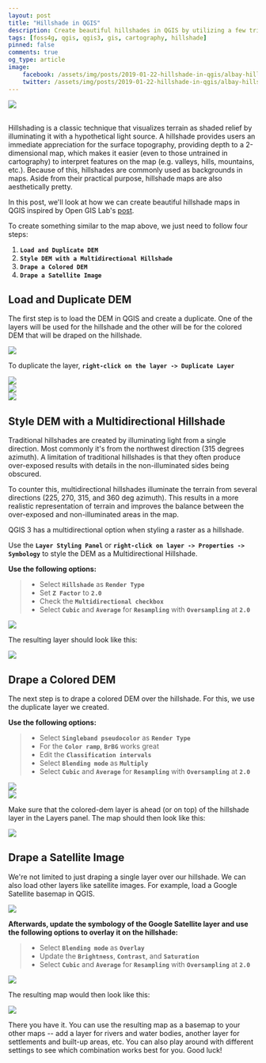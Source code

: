 ```yaml
---
layout: post
title: "Hillshade in QGIS"
description: Create beautiful hillshades in QGIS by utilizing a few tricks. :)
tags: [foss4g, qgis, qgis3, gis, cartography, hillshade]
pinned: false
comments: true
og_type: article
image:
    facebook: /assets/img/posts/2019-01-22-hillshade-in-qgis/albay-hillshade.png
    twitter: /assets/img/posts/2019-01-22-hillshade-in-qgis/albay-hillshade.png
---
```


<div class="col-lg-12 img-container"><img class="img-fluid post-img img-shadow" src="{{ site.baseurl }}/assets/img/posts/2019-01-22-hillshade-in-qgis/albay-hillshade.png"></div>

<br>

Hillshading is a classic technique that visualizes terrain as shaded relief by illuminating it with a hypothetical light source. A hillshade provides users an immediate appreciation for the surface topography, providing depth to a 2-dimensional map, which makes it easier (even to those untrained in cartography) to interpret features on the map (e.g. valleys, hills, mountains, etc.). Because of this, hillshades are commonly used as backgrounds in maps. Aside from their practical purpose, hillshade maps are also aesthetically pretty.

In this post, we'll look at how we can create beautiful hillshade maps in QGIS inspired by Open GIS Lab's [post](https://opengislab.com/blog/2018/3/20/3d-dem-visualization-in-qgis-30).

To create something similar to the map above, we just need to follow four steps:
1. **```Load and Duplicate DEM```**
2. **```Style DEM with a Multidirectional Hillshade```**
3. **```Drape a Colored DEM```**
4. **```Drape a Satellite Image```**

## Load and Duplicate DEM
The first step is to load the DEM in QGIS and create a duplicate. One of the layers will be used for the hillshade and the other will be for the colored DEM that will be draped on the hillshade.

<div class="col-lg-12 img-container"><img class="img-fluid post-img img-shadow" src="{{ site.baseurl }}/assets/img/posts/2019-01-22-hillshade-in-qgis/load-dem.png"></div>

To duplicate the layer, **```right-click on the layer -> Duplicate Layer```**

<div class="col-lg-12 img-container"><img class="img-fluid post-img img-shadow" src="{{ site.baseurl }}/assets/img/posts/2019-01-22-hillshade-in-qgis/duplicate-dem.png"></div>

<div class="col-lg-12 img-container"><img class="img-fluid post-img img-shadow" src="{{ site.baseurl }}/assets/img/posts/2019-01-22-hillshade-in-qgis/duplicate-dem-1.png"></div>

<div class="col-lg-12 img-container"><img class="img-fluid post-img img-shadow" src="{{ site.baseurl }}/assets/img/posts/2019-01-22-hillshade-in-qgis/duplicate-dem-2.png"></div>

## Style DEM with a Multidirectional Hillshade
Traditional hillshades are created by illuminating light from a single direction. Most commonly it's from the northwest direction (315 degrees azimuth). A limitation of traditional hillshades is that they often produce over-exposed results with details in the non-illuminated sides being obscured.

To counter this, multidirectional hillshades illuminate the terrain from several directions (225, 270, 315, and 360 deg azimuth). This results in a more realistic representation of terrain and improves the balance between the over-exposed and non-illuminated areas in the map.

QGIS 3 has a multidirectional option when styling a raster as a hillshade.

Use the **```Layer Styling Panel```** or **```right-click on layer -> Properties -> Symbology```** to style the DEM as a Multidirectional Hillshade.

**Use the following options:**
>
>* Select **```Hillshade```** as **```Render Type```**
>* Set **```Z Factor```** to **```2.0```**
>* Check the **```Multidirectional checkbox```**
>* Select **```Cubic```** and **```Average```** for **```Resampling```** with **```Oversampling```** at **```2.0```**
>

<div class="col-lg-12 img-container"><img class="img-fluid post-img img-shadow" src="{{ site.baseurl }}/assets/img/posts/2019-01-22-hillshade-in-qgis/hillshade-style.png"></div>

The resulting layer should look like this:
<div class="col-lg-12 img-container"><img class="img-fluid post-img img-shadow" src="{{ site.baseurl }}/assets/img/posts/2019-01-22-hillshade-in-qgis/hillshade-dem.png"></div>

## Drape a Colored DEM
The next step is to drape a colored DEM over the hillshade. For this, we use the duplicate layer we created.

**Use the following options:**
>
>* Select **```Singleband pseudocolor```** as **```Render Type```**
>* For the **```Color ramp```**, **```BrBG```** works great
>* Edit the **```Classification intervals```**
>* Select **```Blending mode```** as **```Multiply```**
>* Select **```Cubic```** and **```Average```** for **```Resampling```** with **```Oversampling```** at **```2.0```**
>

<div class="col-lg-12 img-container"><img class="img-fluid post-img img-shadow" src="{{ site.baseurl }}/assets/img/posts/2019-01-22-hillshade-in-qgis/colored-dem-style-1.png"></div>

<div class="col-lg-12 img-container"><img class="img-fluid post-img img-shadow" src="{{ site.baseurl }}/assets/img/posts/2019-01-22-hillshade-in-qgis/colored-dem-style-2.png"></div>

Make sure that the colored-dem layer is ahead (or on top) of the hillshade layer in the Layers panel. The map should then look like this:
<div class="col-lg-12 img-container"><img class="img-fluid post-img img-shadow" src="{{ site.baseurl }}/assets/img/posts/2019-01-22-hillshade-in-qgis/colored-dem.png"></div>

## Drape a Satellite Image
We're not limited to just draping a single layer over our hillshade. We can also load other layers like satellite images. For example, load a Google Satellite basemap in QGIS.

<div class="col-lg-12 img-container"><img class="img-fluid post-img img-shadow" src="{{ site.baseurl }}/assets/img/posts/2019-01-22-hillshade-in-qgis/sat-1.png"></div>

**Afterwards, update the symbology of the Google Satellite layer and use the following options to overlay it on the hillshade:**
>
>* Select **```Blending mode```** as **```Overlay```**
>* Update the **```Brightness```**, **```Contrast```**, and **```Saturation```**
>* Select **```Cubic```** and **```Average```** for **```Resampling```** with **```Oversampling```** at **```2.0```**
>

<div class="col-lg-12 img-container"><img class="img-fluid post-img img-shadow" src="{{ site.baseurl }}/assets/img/posts/2019-01-22-hillshade-in-qgis/sat-style.png"></div>

The resulting map would then look like this:
<div class="col-lg-12 img-container"><img class="img-fluid post-img img-shadow" src="{{ site.baseurl }}/assets/img/posts/2019-01-22-hillshade-in-qgis/fin.png"></div>

There you have it. You can use the resulting map as a basemap to your other maps -- add a layer for rivers and water bodies, another layer for settlements and built-up areas, etc. You can also play around with different settings to see which combination works best for you. Good luck!
